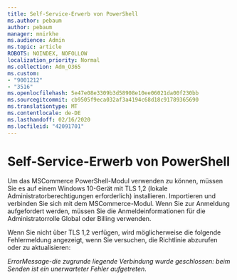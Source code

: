 ```yaml
---
title: Self-Service-Erwerb von PowerShell
ms.author: pebaum
author: pebaum
manager: mnirkhe
ms.audience: Admin
ms.topic: article
ROBOTS: NOINDEX, NOFOLLOW
localization_priority: Normal
ms.collection: Adm_O365
ms.custom:
- "9001212"
- "3516"
ms.openlocfilehash: 5e47e08e3309b3d58908e10ee06021da00f230bb
ms.sourcegitcommit: cb9505f9eca032af3a4194c68d18c91789365690
ms.translationtype: MT
ms.contentlocale: de-DE
ms.lasthandoff: 02/16/2020
ms.locfileid: "42091701"
---
```

# <a name="self-service-purchase-of-powershell"></a>Self-Service-Erwerb von PowerShell

Um das MSCommerce PowerShell-Modul verwenden zu können, müssen Sie es auf einem Windows 10-Gerät mit TLS 1,2 (lokale Administratorberechtigungen erforderlich) installieren.  Importieren und verbinden Sie sich mit dem MSCommerce-Modul.  Wenn Sie zur Anmeldung aufgefordert werden, müssen Sie die Anmeldeinformationen für die Administratorrolle Global oder Billing verwenden.  

Wenn Sie nicht über TLS 1,2 verfügen, wird möglicherweise die folgende Fehlermeldung angezeigt, wenn Sie versuchen, die Richtlinie abzurufen oder zu aktualisieren:

*ErrorMessage-die zugrunde liegende Verbindung wurde geschlossen: beim Senden ist ein unerwarteter Fehler aufgetreten*.



